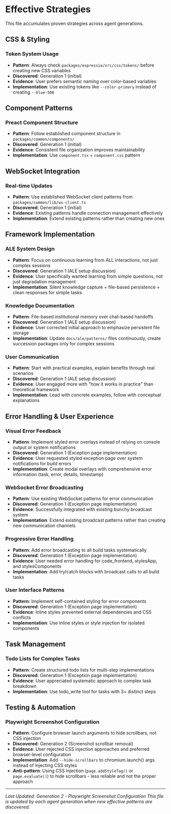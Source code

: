 # Effective Strategies

This file accumulates proven strategies across agent generations.

## CSS & Styling

### Token System Usage
- **Pattern**: Always check `packages/expressio/src/css/tokens/` before creating new CSS variables
- **Discovered**: Generation 1 (initial)
- **Evidence**: User prefers semantic naming over color-based variables
- **Implementation**: Use existing tokens like `--color-primary` instead of creating `--blue-500`

## Component Patterns

### Preact Component Structure
- **Pattern**: Follow established component structure in `packages/common/components/`
- **Discovered**: Generation 1 (initial)
- **Evidence**: Consistent file organization improves maintainability
- **Implementation**: Use `component.tsx` + `component.css` pattern

## WebSocket Integration

### Real-time Updates
- **Pattern**: Use established WebSocket client patterns from `packages/common/lib/ws-client.ts`
- **Discovered**: Generation 1 (initial)
- **Evidence**: Existing patterns handle connection management effectively
- **Implementation**: Extend existing patterns rather than creating new ones

## Framework Implementation

### ALE System Design
- **Pattern**: Focus on continuous learning from ALL interactions, not just complex sessions
- **Discovered**: Generation 1 (ALE setup discussion)
- **Evidence**: User specifically wanted learning from simple questions, not just degradation management
- **Implementation**: Silent knowledge capture + file-based persistence + clean responses for simple tasks

### Knowledge Documentation
- **Pattern**: File-based institutional memory over chat-based handoffs
- **Discovered**: Generation 1 (ALE setup discussion)
- **Evidence**: User corrected initial approach to emphasize persistent file storage
- **Implementation**: Update `docs/ale/patterns/` files continuously, create succession packages only for complex sessions

### User Communication
- **Pattern**: Start with practical examples, explain benefits through real scenarios
- **Discovered**: Generation 1 (ALE setup discussion)
- **Evidence**: User engaged more with "how it works in practice" than theoretical framework
- **Implementation**: Lead with concrete examples, follow with conceptual explanations

## Error Handling & User Experience

### Visual Error Feedback
- **Pattern**: Implement styled error overlays instead of relying on console output or system notifications
- **Discovered**: Generation 1 (Exception page implementation)
- **Evidence**: User requested styled exception page over system notifications for build errors
- **Implementation**: Create modal overlays with comprehensive error information (task, error, details, timestamp)

### WebSocket Error Broadcasting
- **Pattern**: Use existing WebSocket patterns for error communication
- **Discovered**: Generation 1 (Exception page implementation)
- **Evidence**: Successfully integrated with existing bunchy broadcast system
- **Implementation**: Extend existing broadcast patterns rather than creating new communication channels

### Progressive Error Handling
- **Pattern**: Add error broadcasting to all build tasks systematically
- **Discovered**: Generation 1 (Exception page implementation)
- **Evidence**: User needed error handling for code_frontend, stylesApp, and stylesComponents
- **Implementation**: Add try/catch blocks with broadcast calls to all build tasks

### User Interface Patterns
- **Pattern**: Implement self-contained styling for error components
- **Discovered**: Generation 1 (Exception page implementation)
- **Evidence**: Inline styles prevented external dependencies and CSS conflicts
- **Implementation**: Use inline styles or style injection for isolated components

## Task Management

### Todo Lists for Complex Tasks
- **Pattern**: Create structured todo lists for multi-step implementations
- **Discovered**: Generation 1 (Exception page implementation)
- **Evidence**: User appreciated systematic approach to complex task breakdown
- **Implementation**: Use todo_write tool for tasks with 3+ distinct steps

## Testing & Automation

### Playwright Screenshot Configuration
- **Pattern**: Configure browser launch arguments to hide scrollbars, not CSS injection
- **Discovered**: Generation 2 (Screenshot scrollbar removal)
- **Evidence**: User rejected CSS injection approaches and preferred browser-level configuration
- **Implementation**: Add `--hide-scrollbars` to chromium.launch() args instead of injecting CSS styles
- **Anti-pattern**: Using CSS injection (`page.addStyleTag()` or `page.evaluate()`) to hide scrollbars - less reliable and not the proper approach

---

*Last Updated: Generation 2 - Playwright Screenshot Configuration*
*This file is updated by each agent generation when new effective patterns are discovered.*